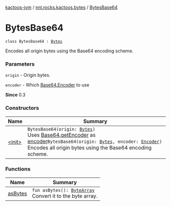 [kactoos-jvm](../../index.md) / [nnl.rocks.kactoos.bytes](../index.md) / [BytesBase64](./index.md)

# BytesBase64

`class BytesBase64 : `[`Bytes`](../../nnl.rocks.kactoos/-bytes/index.md)

Encodes all origin bytes using the Base64 encoding scheme.

### Parameters

`origin` - Origin bytes.

`encoder` - Which [Base64.Encoder](http://docs.oracle.com/javase/8/docs/api/java/util/Base64/Encoder.html) to use

**Since**
0.3

### Constructors

| Name | Summary |
|---|---|
| [&lt;init&gt;](-init-.md) | `BytesBase64(origin: `[`Bytes`](../../nnl.rocks.kactoos/-bytes/index.md)`)`<br>Uses [Base64.getEncoder](http://docs.oracle.com/javase/8/docs/api/java/util/Base64.html#getEncoder()) as [encoder](#)`BytesBase64(origin: `[`Bytes`](../../nnl.rocks.kactoos/-bytes/index.md)`, encoder: `[`Encoder`](http://docs.oracle.com/javase/8/docs/api/java/util/Base64/Encoder.html)`)`<br>Encodes all origin bytes using the Base64 encoding scheme. |

### Functions

| Name | Summary |
|---|---|
| [asBytes](as-bytes.md) | `fun asBytes(): `[`ByteArray`](https://kotlinlang.org/api/latest/jvm/stdlib/kotlin/-byte-array/index.html)<br>Convert it to the byte array. |
